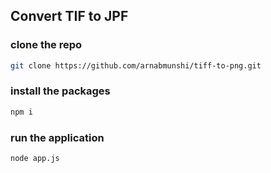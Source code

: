 ## Convert TIF to JPF

### clone the repo

```bash
git clone https://github.com/arnabmunshi/tiff-to-png.git
```

### install the packages

```bash
npm i
```

### run the application

```bash
node app.js
```
